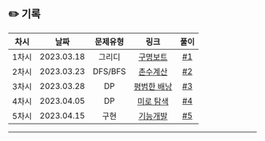 ## ✏️ 기록   

| 차시 |    날짜    | 문제유형 | 링크 | 풀이 |
|:----:|:---------:|:----:|:-----:|:----:|
| 1차시 | 2023.03.18 |  그리디  |  [구명보트](https://school.programmers.co.kr/learn/courses/30/lessons/42885)  | [#1](https://github.com/AlgoLeadMe/AlgoLeadMe-9/pull/4)|
| 2차시 | 2023.03.23 |  DFS/BFS  |  [촌수계산](https://www.acmicpc.net/problem/2644)  | [#2](https://github.com/AlgoLeadMe/AlgoLeadMe-9/pull/8)|
| 3차시 | 2023.03.28 |  DP  |  [평범한 배낭](https://www.acmicpc.net/problem/12865)  | [#3](https://github.com/AlgoLeadMe/AlgoLeadMe-9/pull/12)|
| 4차시 | 2023.04.05 |  DP  |  [미로 탐색](https://www.acmicpc.net/problem/2178)  | [#4](https://github.com/AlgoLeadMe/AlgoLeadMe-9/pull/17)|
| 5차시 | 2023.04.15 |  구현  |  [기능개발](https://school.programmers.co.kr/learn/courses/30/lessons/42586)  | [#5](https://github.com/AlgoLeadMe/AlgoLeadMe-9/pull/18)|
---

